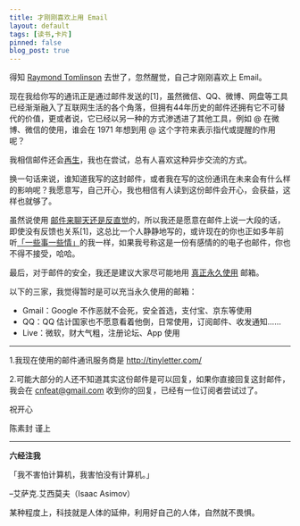 ```yaml
---
title: 才刚刚喜欢上用 Email
layout: default
tags: [读书,卡片]
pinned: false
blog_post: true
---
```



得知 [Raymond Tomlinson](http://www.latimes.com/local/obituaries/la-me-raymond-tomlinson-20160308-story.html) 去世了，忽然醒觉，自己才刚刚喜欢上 Email。 

现在我给你写的通讯正是通过邮件发送的[1]，虽然微信、QQ、微博、网盘等工具已经渐渐融入了互联网生活的各个角落，但拥有44年历史的邮件还拥有它不可替代的价值，更或者说，它已经以另一种的方式渗透进了其他工具，例如 @ 在微博、微信的使用，谁会在 1971 年想到用 @ 这个字符来表示指代或提醒的作用呢？

我相信邮件还会[再生](http://weiwuhui.com/4900.html)，我也在尝试，总有人喜欢这种异步交流的方式。

换一句话来说，谁知道我写的这封邮件，或者我在写的这份通讯在未来会有什么样的影响呢？我愿意写，自己开心，我也相信有人读到这份邮件会开心，会获益，这样也就够了。

虽然说使用 [邮件来聊天还是反直觉](http://blog.itgonglun.com/2016/03/08/imessage-101/)的，所以我还是愿意在邮件上说一大段的话，即使没有反馈也关系[1]，这总比一个人静静地写的，或许现在的你也正如多年前听[「一些事一些情」](http://www.loveq.cn/)的我一样，如果我号称这是一份有感情的的电子也邮件，你也不得不接受，哈哈。

最后，对于邮件的安全，我还是建议大家尽可能地用 [真正永久使用](http://www.williamlong.info/archives/3441.html) 邮箱。

以下的三家，我觉得暂时是可以充当永久使用的邮箱：

- Gmail：Google 不作恶就不会死，安全首选，支付宝、京东等使用
- QQ：QQ 估计国家也不愿意看着他倒，日常使用，订阅邮件、收发通知……
- Live：微软，财大气粗，注册论坛、App 使用

---

1.我现在使用的邮件通讯服务商是 http://tinyletter.com/ 

2.可能大部分的人还不知道其实这份邮件是可以回复，如果你直接回复这封邮件，我会在 cnfeat@gmail.com 收到你的回复，已经有一位订阅者尝试过了。

祝开心

陈素封 谨上

----

**六经注我**

「我不害怕计算机，我害怕没有计算机。」

–艾萨克.艾西莫夫（Isaac Asimov）

某种程度上，科技就是人体的延伸，利用好自己的人体，自然就不畏惧。





